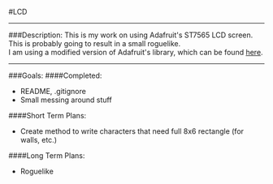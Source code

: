 #LCD

---
###Description:
This is my work on using Adafruit's ST7565 LCD screen. This is probably going to result in a small roguelike.  
I am using a modified version of Adafruit's library, which can be found [here](https://github.com/1000000000/ST7565-LCD).

---
###Goals:
####Completed:
* README, .gitignore
* Small messing around stuff


####Short Term Plans:
* Create method to write characters that need full 8x6 rectangle (for walls, etc.)

####Long Term Plans:
* Roguelike
